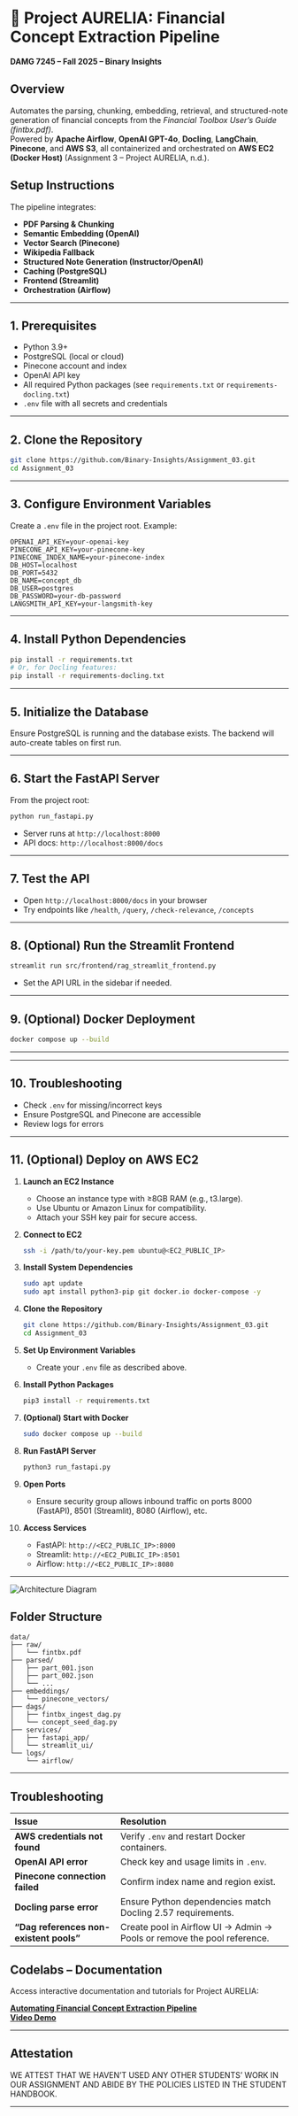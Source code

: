 # 🧠 Project AURELIA: Financial Concept Extraction Pipeline  
**DAMG 7245 – Fall 2025 – Binary Insights**

## Overview
Automates the parsing, chunking, embedding, retrieval, and structured-note generation of financial concepts from the *Financial Toolbox User’s Guide (fintbx.pdf)*.  
Powered by **Apache Airflow**, **OpenAI GPT-4o**, **Docling**, **LangChain**, **Pinecone**, and **AWS S3**, all containerized and orchestrated on **AWS EC2 (Docker Host)** (Assignment 3 – Project AURELIA, n.d.).

## Setup Instructions

The pipeline integrates:
- **PDF Parsing & Chunking**
- **Semantic Embedding (OpenAI)**
- **Vector Search (Pinecone)**
- **Wikipedia Fallback**
- **Structured Note Generation (Instructor/OpenAI)**
- **Caching (PostgreSQL)**
- **Frontend (Streamlit)**
- **Orchestration (Airflow)**

---

## 1. Prerequisites
- Python 3.9+
- PostgreSQL (local or cloud)
- Pinecone account and index
- OpenAI API key
- All required Python packages (see `requirements.txt` or `requirements-docling.txt`)
- `.env` file with all secrets and credentials

---

## 2. Clone the Repository
```bash
git clone https://github.com/Binary-Insights/Assignment_03.git
cd Assignment_03
```

---

## 3. Configure Environment Variables
Create a `.env` file in the project root. Example:
```env
OPENAI_API_KEY=your-openai-key
PINECONE_API_KEY=your-pinecone-key
PINECONE_INDEX_NAME=your-pinecone-index
DB_HOST=localhost
DB_PORT=5432
DB_NAME=concept_db
DB_USER=postgres
DB_PASSWORD=your-db-password
LANGSMITH_API_KEY=your-langsmith-key
```

---

## 4. Install Python Dependencies
```bash
pip install -r requirements.txt
# Or, for Docling features:
pip install -r requirements-docling.txt
```

---

## 5. Initialize the Database
Ensure PostgreSQL is running and the database exists. The backend will auto-create tables on first run.

---

## 6. Start the FastAPI Server
From the project root:
```bash
python run_fastapi.py
```
- Server runs at `http://localhost:8000`
- API docs: `http://localhost:8000/docs`

---

## 7. Test the API
- Open `http://localhost:8000/docs` in your browser
- Try endpoints like `/health`, `/query`, `/check-relevance`, `/concepts`

---

## 8. (Optional) Run the Streamlit Frontend
```bash
streamlit run src/frontend/rag_streamlit_frontend.py
```
- Set the API URL in the sidebar if needed.

---

## 9. (Optional) Docker Deployment
```bash
docker compose up --build
```

---


---

## 10. Troubleshooting
- Check `.env` for missing/incorrect keys
- Ensure PostgreSQL and Pinecone are accessible
- Review logs for errors

---

## 11. (Optional) Deploy on AWS EC2

1. **Launch an EC2 Instance**
	- Choose an instance type with ≥8GB RAM (e.g., t3.large).
	- Use Ubuntu or Amazon Linux for compatibility.
	- Attach your SSH key pair for secure access.

2. **Connect to EC2**
	```bash
	ssh -i /path/to/your-key.pem ubuntu@<EC2_PUBLIC_IP>
	```

3. **Install System Dependencies**
	```bash
	sudo apt update
	sudo apt install python3-pip git docker.io docker-compose -y
	```

4. **Clone the Repository**
	```bash
	git clone https://github.com/Binary-Insights/Assignment_03.git
	cd Assignment_03
	```

5. **Set Up Environment Variables**
	- Create your `.env` file as described above.

6. **Install Python Packages**
	```bash
	pip3 install -r requirements.txt
	```

7. **(Optional) Start with Docker**
	```bash
	sudo docker compose up --build
	```

8. **Run FastAPI Server**
	```bash
	python3 run_fastapi.py
	```

9. **Open Ports**
	- Ensure security group allows inbound traffic on ports 8000 (FastAPI), 8501 (Streamlit), 8080 (Airflow), etc.

10. **Access Services**
	 - FastAPI: `http://<EC2_PUBLIC_IP>:8000`
	 - Streamlit: `http://<EC2_PUBLIC_IP>:8501`
	 - Airflow: `http://<EC2_PUBLIC_IP>:8080`

---


![Architecture Diagram](setup/architecture_diagram.png)

## Folder Structure
```
data/
├── raw/
│   └── fintbx.pdf
├── parsed/
│   ├── part_001.json
│   ├── part_002.json
│   └── ...
├── embeddings/
│   └── pinecone_vectors/
├── dags/
│   ├── fintbx_ingest_dag.py
│   └── concept_seed_dag.py
├── services/
│   ├── fastapi_app/
│   └── streamlit_ui/
└── logs/
    └── airflow/
```

---

## Troubleshooting
| Issue | Resolution |
|:--|:--|
| **AWS credentials not found** | Verify `.env` and restart Docker containers. |
| **OpenAI API error** | Check key and usage limits in `.env`. |
| **Pinecone connection failed** | Confirm index name and region exist. |
| **Docling parse error** | Ensure Python dependencies match Docling 2.57 requirements. |
| **“Dag references non-existent pools”** | Create pool in Airflow UI → Admin → Pools or remove the pool reference. |


## Codelabs – Documentation
Access interactive documentation and tutorials for Project AURELIA:

[**Automating Financial Concept Extraction Pipeline**](https://codelabs-preview.appspot.com/?file_id=11KEFuXQkCkHAY6lqDIBsLace-moi5qR07OULxfLJguw#7)  
[**Video Demo**](https://drive.google.com/file/d/1swWunkqs5XKwevfJgRsEdYzTySKmG8Kz/view?usp=sharing)

---

## Attestation
WE ATTEST THAT WE HAVEN’T USED ANY OTHER STUDENTS’ WORK IN OUR ASSIGNMENT AND ABIDE BY THE POLICIES LISTED IN THE STUDENT HANDBOOK.

---



